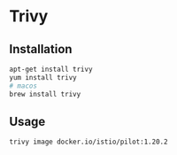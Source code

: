 # Trivy

## Installation

```bash
apt-get install trivy
yum install trivy
# macos
brew install trivy 
```

## Usage

```bash
trivy image docker.io/istio/pilot:1.20.2
```